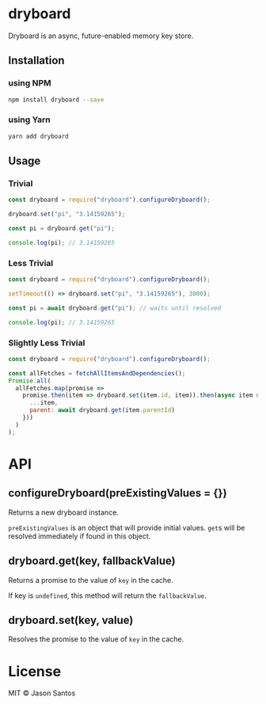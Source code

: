 # dryboard

Dryboard is an async, future-enabled memory key store.

## Installation

### using NPM

```bash
npm install dryboard --save
```

### using Yarn

```bash
yarn add dryboard
```

## Usage

### Trivial

```javascript
const dryboard = require("dryboard").configureDryboard();

dryboard.set("pi", "3.14159265");

const pi = dryboard.get("pi");

console.log(pi); // 3.14159265
```

### Less Trivial

```javascript
const dryboard = require("dryboard").configureDryboard();

setTimeout(() => dryboard.set("pi", "3.14159265"), 3000);

const pi = await dryboard.get("pi"); // waits until resolved

console.log(pi); // 3.14159265
```

### Slightly Less Trivial

```javascript
const dryboard = require("dryboard").configureDryboard();

const allFetches = fetchAllItemsAndDependencies();
Promise.all(
  allFetches.map(promise =>
    promise.then(item => dryboard.set(item.id, item)).then(async item => ({
      ...item,
      parent: await dryboard.get(item.parentId)
    }))
  )
);
```

# API

## configureDryboard(preExistingValues = {})

Returns a new dryboard instance.

`preExistingValues` is an object that will provide initial values.
`get`s will be resolved immediately if found in this object.

## dryboard.get(key, fallbackValue)

Returns a promise to the value of `key` in the cache.

If key is `undefined`, this method will return the `fallbackValue`.

## dryboard.set(key, value)

Resolves the promise to the value of `key` in the cache.

# License

MIT © Jason Santos
